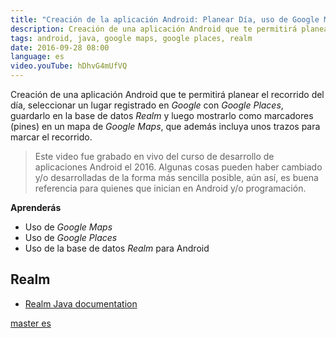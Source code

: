 ```yaml
---
title: "Creación de la aplicación Android: Planear Día, uso de Google Maps, Google Places y Realm"
description: Creación de una aplicación Android que te permitirá planear el recorrido del día, seleccionar un lugar registrado en Google con Google Places, guardarlo en la base de datos Realm.
tags: android, java, google maps, google places, realm
date: 2016-09-28 08:00
language: es
video.youTube: hDhvG4mUfVQ
---
```


Creación de una aplicación Android que te permitirá planear el recorrido del día, seleccionar un lugar registrado en _Google_ con _Google Places_, guardarlo en la base de datos _Realm_ y luego mostrarlo como marcadores (pines) en un mapa de _Google Maps_, que además incluya unos trazos para marcar el recorrido.

> Este video fue grabado en vivo del curso de desarrollo de aplicaciones Android el 2016. Algunas cosas pueden haber cambiado y/o desarrolladas de la forma más sencilla posible, aún así, es buena referencia para quienes que inician en Android y/o programación.

__Aprenderás__

* Uso de _Google Maps_
* Uso de _Google Places_
* Uso de la base de datos _Realm_ para Android

## Realm

* [Realm Java documentation](https://realm.io/docs/java/6.0.2/)

[master es](https://github.com/alvareztech/PlanearDiaApp)
